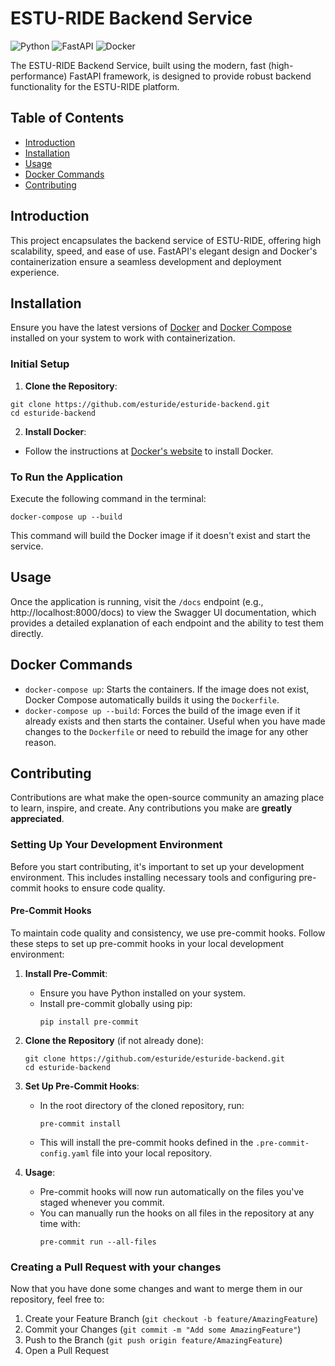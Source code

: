 # ESTU-RIDE Backend Service

![Python](https://img.shields.io/badge/python-3670A0?style=for-the-badge&logo=python&logoColor=ffdd54)
![FastAPI](https://img.shields.io/badge/FastAPI-005571?style=for-the-badge&logo=fastapi)
![Docker](https://img.shields.io/badge/docker-%230db7ed.svg?style=for-the-badge&logo=docker&logoColor=white)

The ESTU-RIDE Backend Service, built using the modern, fast (high-performance) FastAPI framework, is designed to provide robust backend functionality for the ESTU-RIDE platform.

## Table of Contents

- [Introduction](#introduction)
- [Installation](#installation)
- [Usage](#usage)
- [Docker Commands](#docker-commands)
- [Contributing](#contributing)

## Introduction

This project encapsulates the backend service of ESTU-RIDE, offering high scalability, speed, and ease of use. FastAPI's elegant design and Docker's containerization ensure a seamless development and deployment experience.

## Installation

Ensure you have the latest versions of [Docker](https://www.docker.com/get-started) and [Docker Compose](https://docs.docker.com/compose/install/) installed on your system to work with containerization.

### Initial Setup

1. **Clone the Repository**:
```
git clone https://github.com/esturide/esturide-backend.git
cd esturide-backend
```

2. **Install Docker**:
- Follow the instructions at [Docker's website](https://www.docker.com/get-started) to install Docker.

### To Run the Application

Execute the following command in the terminal:
```
docker-compose up --build
```

This command will build the Docker image if it doesn't exist and start the service.

## Usage

Once the application is running, visit the `/docs` endpoint (e.g., http://localhost:8000/docs) to view the Swagger UI documentation, which provides a detailed explanation of each endpoint and the ability to test them directly.

## Docker Commands

- `docker-compose up`: Starts the containers. If the image does not exist, Docker Compose automatically builds it using the `Dockerfile`.
- `docker-compose up --build`: Forces the build of the image even if it already exists and then starts the container. Useful when you have made changes to the `Dockerfile` or need to rebuild the image for any other reason.

## Contributing

Contributions are what make the open-source community an amazing place to learn, inspire, and create. Any contributions you make are **greatly appreciated**.

### Setting Up Your Development Environment

Before you start contributing, it's important to set up your development environment. This includes installing necessary tools and configuring pre-commit hooks to ensure code quality.

#### Pre-Commit Hooks

To maintain code quality and consistency, we use pre-commit hooks. Follow these steps to set up pre-commit hooks in your local development environment:

1. **Install Pre-Commit**:
   - Ensure you have Python installed on your system.
   - Install pre-commit globally using pip:
     ```
     pip install pre-commit
     ```

2. **Clone the Repository** (if not already done):
   ```
   git clone https://github.com/esturide/esturide-backend.git
   cd esturide-backend
   ```

3. **Set Up Pre-Commit Hooks**:
   - In the root directory of the cloned repository, run:
     ```
     pre-commit install
     ```
   - This will install the pre-commit hooks defined in the `.pre-commit-config.yaml` file into your local repository.

4. **Usage**:
   - Pre-commit hooks will now run automatically on the files you've staged whenever you commit.
   - You can manually run the hooks on all files in the repository at any time with:
     ```
     pre-commit run --all-files
     ```

### Creating a Pull Request with your changes

Now that you have done some changes and want to merge them in our repository, feel free to:

1. Create your Feature Branch (`git checkout -b feature/AmazingFeature`)
2. Commit your Changes (`git commit -m "Add some AmazingFeature"`)
3. Push to the Branch (`git push origin feature/AmazingFeature`)
4. Open a Pull Request
